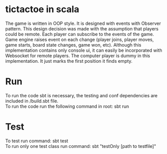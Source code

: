 # tictactoe in scala

The game is written in OOP style.
It is designed with events with Observer pattern. 
This design decision was made with the assumption that players could be remote.
Each player can subscribe to the events of the game. Game engine raises event on each change (player joins, player moves, game starts, board state changes, game won, etc).
Although this implementation contains only console ui, it can easily be incorporated with Websocket for remote players.
The computer player is dummy in this implementation. It just marks the first position it finds empty.


# Run
To run the code sbt is necessary, the testing and conf dependencies are included in /build.sbt file.<br/>
To run the code run the following command in root: sbt run


# Test
To test run command: sbt test<br/>
To run only one test class run command: sbt "testOnly [path to testfile]"